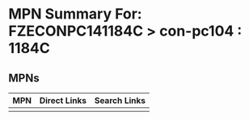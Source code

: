 



# MPN Summary For: FZECONPC141184C > con-pc104 : 1184C

## MPNs
  

|MPN|Direct Links|Search Links|
| :--- | :--- | :--- |
||||
